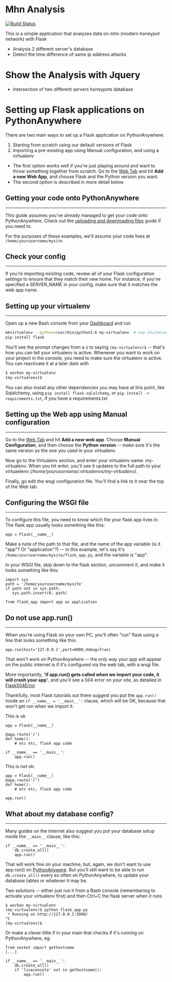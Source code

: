 # Mhn Analysis

[![Build Status](https://travis-ci.org/joemccann/dillinger.svg?branch=master)](https://travis-ci.org/joemccann/dillinger)

This is a simple application that analyzes data on mhn (modern honeypot network) with Flask

  - Analysis 2 different server's database
  - Detect the time difference of same ip address attacks

# Show the Analysis with Jquery

  - Intersection of two different servers honeypots database
&nbsp;
# Setting up Flask applications on PythonAnywhere


There are two main ways to set up a Flask application on PythonAnywhere:

  1. Starting from scratch using our default versions of Flask
  2. Importing a pre-existing app using Manual configuration, and using a virtualenv

  - The first option works well if you're just playing around and want to throw something together from scratch. Go to the [Web Tab](https://www.pythonanywhere.com/web_app_setup) and hit **Add a new Web App**, and choose Flask and the Python version you want.
  - The second option is described in more detail below
## Getting your code onto PythonAnywhere
---
This guide assumes you've already managed to get your code onto PythonAnywhere. Check out the [uploading and downloading files](https://help.pythonanywhere.com/pages/UploadingAndDownloadingFiles) guide if you need to.

For the purposes of these examples, we'll assume your code lives at `/home/yourusername/mysite`

## Check your config
---

If you're importing existing code, review all of your Flask configuration settings to ensure that they match their new home. For instance, if you've specified a SERVER_NAME in your config, make sure that it matches the web app name.

## Setting up your virtualenv
---
Open up a new Bash console from your [Dashboard](https://www.pythonanywhere.com/consoles) and run
```bash
mkvirtualenv --python=/usr/bin/python3.6 my-virtualenv  # use whichever python version you prefer
pip install flask
```
You'll see the prompt changes from a `$` to saying `(my-virtualenv)$` -- that's how you can tell your virtualenv is active. Whenever you want to work on your project in the console, you need to make sure the virtualenv is active. You can reactivate it at a later date with
```bash
$ workon my-virtualenv
(my-virtualenv)$
```
You can also install any other dependencies you may have at this point, like Sqlalchemy, using `pip install flask-sqlalchemy`, or `pip install -r requirements.txt`, if you have a requirements.txt

## Setting up the Web app using Manual configuration
---
Go to the [Web Tab](https://www.pythonanywhere.com/web_app_setup) and hit **Add a new web app**. Choose **Manual Configuration**, and then choose the **Python version** -- make sure it's the same version as the one you used in your virtualenv

Now go to the Virtualenv section, and enter your virtualenv name: my-virtualenv. When you hit enter, you'll see it updates to the full path to your virtuaelenv *(/home/yourusername/.virtualenvs/my-virtualenv).*

Finally, go edit the wsgi configuration file. You'll find a link to it near the top of the Web tab.


## Configuring the WSGI file
---
To configure this file, you need to know which file your flask app lives in. The flask app usually looks something like this:

```
app = Flask(__name__)
```

Make a note of the path to that file, and the name of the app variable (is it "app"? Or "application"?) -- in this example, let's say it's `/home/yourusername/mysite/flask_app.py`, and the variable is "app".

In your WSGI file, skip down to the flask section, uncomment it, and make it looks something like this:

```
import sys
path = '/home/yourusername/mysite'
if path not in sys.path:
   sys.path.insert(0, path)

from flask_app import app as application
```

## Do not use app.run()
---
When you're using Flask on your own PC, you'll often "run" flask using a line that looks something like this:
```
app.run(host='127.0.0.1',port=8000,debug=True)
```

That won't work on PythonAnywhere -- the only way your app will appear on the public internet is if it's configured via the web tab, with a wsgi file.

More importantly, **'if app.run() gets called when we import your code, it will crash your app'**, and you'll see a 504 error on your site, as detailed in [Flask504Error](https://help.pythonanywhere.com/pages/Flask504Error)

Thankfully, most Flask tutorials out there suggest you put the `app.run()` inside an `if __name__ = '__main__':` clause, which will be OK, because that won't get run when we import it.

This is ok
```
app = Flask(__name__)

@app.route('/')
def home():
    # etc etc, flask app code

if __name__ == '__main__':
    app.run()
```
This is not ok:
```
app = Flask(__name__)
@app.route('/')
def home():
    # etc etc, flask app code

app.run()
```
## What about my database config?
---
Many guides on the Internet also suggest you put your database setup inside the `__main__` clause, like this:
```
if __name__ == '__main__':
    db.create_all()
    app.run()
```
That will work fine on your machine, but, again, we don't want to use app.run() on [PythonAnywere](https://www.pythonanywhere.com/). But you'll still want to be able to run `db.create_all()` every so often on PythonAnywhere, to update your database tables or whatever it may be.

Two solutions -- either just run it from a Bash console (remembering to activate your virtualenv first) and then Ctrl+C the flask server when it runs
```
$ workon my-virtualenv
(my-virtualenv)$ python flask_app.py
 * Running on http://127.0.0.1:5000/
^C
(my-virtualenv)$
```
Or make a clever little if in your main that checks if it's running on PythonAnywhere, eg:
```
from socket import gethostname
[...]

if __name__ == '__main__':
    db.create_all()
    if 'liveconsole' not in gethostname():
        app.run()
```
